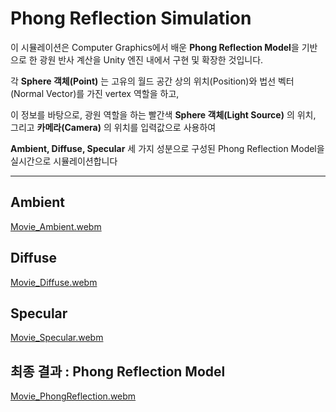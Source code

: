 # Phong Reflection Simulation

이 시뮬레이션은 Computer Graphics에서 배운 **Phong Reflection Model**을 기반으로 한 광원 반사 계산을 Unity 엔진 내에서 구현 및 확장한 것입니다.


각 **Sphere 객체(Point)** 는 고유의 월드 공간 상의 위치(Position)와 법선 벡터(Normal Vector)를 가진 vertex 역할을 하고,

이 정보를 바탕으로, 광원 역할을 하는 빨간색 **Sphere 객체(Light Source)** 의 위치, 그리고 **카메라(Camera)** 의 위치를 입력값으로 사용하여

**Ambient, Diffuse, Specular** 세 가지 성분으로 구성된 Phong Reflection Model을 실시간으로 시뮬레이션합니다

---
## Ambient

[Movie_Ambient.webm](https://github.com/user-attachments/assets/5572d8eb-d998-4527-87cc-91458847fb4b)

## Diffuse

[Movie_Diffuse.webm](https://github.com/user-attachments/assets/4a22bc83-8acb-4e65-a399-d6d38ac85e01)

## Specular

[Movie_Specular.webm](https://github.com/user-attachments/assets/44863f93-0b5b-41f7-886d-22ea8c3f9840)

## 최종 결과 : Phong Reflection Model

[Movie_PhongReflection.webm](https://github.com/user-attachments/assets/ccf214a0-e01f-46be-b0a3-f96d1fa1d134)


